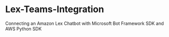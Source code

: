 # Lex-Teams-Integration

Connecting an Amazon Lex Chatbot with Microsoft Bot Framework SDK and AWS Python SDK
